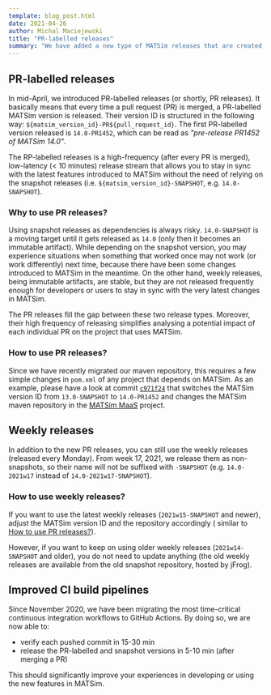 ```yaml
---
template: blog_post.html
date: 2021-04-26
author: Michal Maciejewski
title: "PR-labelled releases"
summary: "We have added a new type of MATSim releases that are created after each pull request is merged."
---
```


## PR-labelled releases

In mid-April, we introduced PR-labelled releases (or shortly, PR releases). It basically means that every time a pull
request (PR) is merged, a PR-labelled MATSim version is released. Their version ID is structured in the following
way: `${matsim_version_id}-PR${pull_request_id}`. The first PR-labelled version released is `14.0-PR1452`, which can be
read as _"pre-release PR1452 of MATSim 14.0"_.

The RP-labelled releases is a high-frequency (after every PR is merged), low-latency (< 10 minutes) release stream that
allows you to stay in sync with the latest features introduced to MATSim without the need of relying on the snapshot
releases (i.e. `${matsim_version_id}-SNAPSHOT`, e.g. `14.0-SNAPSHOT`).

### Why to use PR releases?

Using snapshot releases as dependencies is always risky. `14.0-SNAPSHOT` is a moving target until it gets released
as `14.0` (only then it becomes an immutable artifact). While depending on the snapshot version, you may experience
situations when something that worked once may not work (or work differently) next time, because there have been some
changes introduced to MATSim in the meantime. On the other hand, weekly releases, being immutable artifacts, are stable,
but they are not released frequently enough for developers or users to stay in sync with the very latest changes in
MATSim.

The PR releases fill the gap between these two release types. Moreover, their high frequency of releasing simplifies
analysing a potential impact of each individual PR on the project that uses MATSim.

### <a name="how-to-use-pr-releases"></a>How to use PR releases?

Since we have recently migrated our maven repository, this requires a few simple changes in `pom.xml` of any project
that depends on MATSim. As an example, please have a look at commit
[`c971f24`](https://github.com/matsim-org/matsim-maas/commit/c971f24daf311c0cedd35feb14adf0ca6a919d65) that switches the
MATSim version ID from `13.0-SNAPSHOT` to `14.0-PR1452` and changes the MATSim maven repository in
the [MATSim MaaS](https://github.com/matsim-org/matsim-maas) project.

## Weekly releases

In addition to the new PR releases, you can still use the weekly releases (released every Monday). From week 17, 2021,
we release them as non-snapshots, so their name will not be suffixed with `-SNAPSHOT` (e.g. `14.0-2021w17` instead
of `14.0-2021w17-SNAPSHOT`).

### How to use weekly releases?

If you want to use the latest weekly releases (`2021w15-SNAPSHOT` and newer), adjust the MATSim version ID and the
repository accordingly (
similar to [How to use PR releases?](#how-to-use-pr-releases)).

However, if you want to keep on using older weekly releases (`2021w14-SNAPSHOT` and older), you do not need to update
anything (the old weekly releases are available from the old snapshot repository, hosted by jFrog).

## Improved CI build pipelines

Since November 2020, we have been migrating the most time-critical continuous integration workflows to GitHub Actions.
By doing so, we are now able to:

- verify each pushed commit in 15-30 min
- release the PR-labelled and snapshot versions in 5-10 min (after merging a PR)

This should significantly improve your experiences in developing or using the new features in MATSim.
